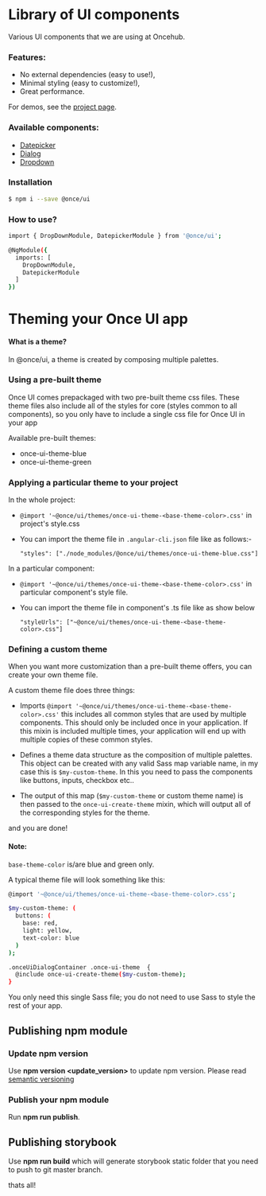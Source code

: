 # Library of UI components

Various UI components that we are using at Oncehub.

### Features:
- No external dependencies (easy to use!),
- Minimal styling (easy to customize!),
- Great performance.

For demos, see the [project page](https://once-ui.azurewebsites.net).

### Available components:

- [Datepicker](lib/datepicker/README.md)
- [Dialog](lib/dialog/README.md)
- [Dropdown](lib/drop-down/README.md)

### Installation

```sh
$ npm i --save @once/ui
```
### How to use?
```sh
import { DropDownModule, DatepickerModule } from '@once/ui';

@NgModule({
  imports: [
    DropDownModule,
    DatepickerModule
  ]
})

```

# Theming your Once UI app

#### What is a theme?

In @once/ui, a theme is created by composing multiple palettes.


### Using a pre-built theme

Once UI comes prepackaged with two pre-built theme css files. These theme files also include all of the styles for core (styles common to all components), so you only have to include a single css file for Once UI in your app

Available pre-built themes:

* once-ui-theme-blue
* once-ui-theme-green

### Applying a particular theme to your project

In the whole project:

* `@import '~@once/ui/themes/once-ui-theme-<base-theme-color>.css'` in project's style.css 
* You can import the theme file in `.angular-cli.json` file like as follows:-

    `"styles": ["./node_modules/@once/ui/themes/once-ui-theme-blue.css"]`
 
In a particular component:


* `@import '~@once/ui/themes/once-ui-theme-<base-theme-color>.css'` in particular component's style file.
* You can import the theme file in component's .ts file like as show below

    `"styleUrls": ["~@once/ui/themes/once-ui-theme-<base-theme-color>.css"]` 


###  Defining a custom theme

When you want more customization than a pre-built theme offers, you can create your own theme file.

A custom theme file does three things:

* Imports `@import '~@once/ui/themes/once-ui-theme-<base-theme-color>.css'` this includes all common styles that are used by multiple components. This should only be included once in your application. If this mixin is included multiple times, your application will end up with multiple copies of these common styles.

* Defines a theme data structure as the composition of multiple palettes. This object can be created with any valid Sass map variable name, in my case this is `$my-custom-theme`. In this you need to pass the components like buttons, inputs, checkbox etc..

* The output of this map (`$my-custom-theme` or custom theme name) is then passed to the `once-ui-create-theme` mixin, which will output all of the corresponding styles for the theme.

and you are done!

#### Note: 
`base-theme-color` is/are blue and green only.

A typical theme file will look something like this:

```sh
@import '~@once/ui/themes/once-ui-theme-<base-theme-color>.css';

$my-custom-theme: (
  buttons: (
    base: red,
    light: yellow,
    text-color: blue
  )
);

.onceUiDialogContainer .once-ui-theme  {
  @include once-ui-create-theme($my-custom-theme);
}
```

You only need this single Sass file; you do not need to use Sass to style the rest of your app.

## Publishing npm module

### Update npm version

Use **npm version <update_version>** to update npm version. Please read [semantic versioning](https://docs.npmjs.com/getting-started/semantic-versioning)

### Publish your npm module

Run **npm run publish**. 


## Publishing storybook

Use **npm run build** which will generate storybook static folder that you need to push to git master branch.

thats all!
